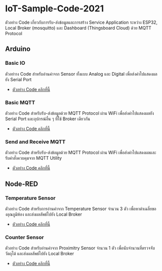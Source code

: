 # IoT-Sample-Code-2021

ตัวอย่าง Code เกี่ยวกับการรับ-ส่งข้อมูลและการสร้าง Service Application ระหว่าง ESP32, Local Broker (mosquitto) และ Dashboard (Thingsboard Cloud) ด้วย MQTT Protocol

## Arduino

### Basic IO

ตัวอย่าาง Code สำหรับอ่านค่าจาก Sensor ทั้งแบบ Analog และ Digital เพื่อส่งค่าไปแสดงผลยัง Serial Port

- [ตัวอย่าง Code คลิกที่นี้](arduino/ESP32_-_Basic_IO/ESP32_-_Basic_IO.ino)

### Basic MQTT

ตัวอย่าง Code สำหรับรับ-ส่งข้อมูลด้วย MQTT Protocol ผ่าน WiFi เพื่อส่งค่าไปแสดงผลยัง Serial Port และอุปกรณ์อื่น ๆ ที่ใช้ Broker เดียวกัน

- [ตัวอย่าง Code คลิกที่นี้](arduino/ESP32_-_Simple_MQTT/ESP32_-_Simple_MQTT.ino)

### Send and Receive MQTT

ตัวอย่าง Code สำหรับรับ-ส่งข้อมูลด้วย MQTT Protocol ผ่าน WiFi เพื่อส่งค่าไปแสดงผลและรับคำสั่งควบคุมจาก MQTT Utility

- [ตัวอย่าง Code คลิกที่นี้](arduino/ESP32_-_Send_and_Receive_MQTT/ESP32_-_Send_and_Receive_MQTT.ino)

## Node-RED

### Temperature Sensor

ตัวอย่าง Code สำหรับการอ่านค่าจาก Temperature Sensor จำนวน 3 ตัว เพื่อหาต่าเฉลี่ยของอุณภูมิห้อง และส่งผลลัพธ์ไปยัง Local Broker

- [ตัวอย่าง Code คลิกที่นี้](README.md)

### Counter Sensor

ตัวอย่าง Code สำหรับอ่านค่าจาก Proximitry Sensor จำนวน 1 ตัว เพื่อนับจำนวนที่ตรวจจับวัตถุได้ และส่งผลลัพธ์ไปยัง Local Broker

- [ตัวอย่าง Code คลิกที่นี้](README.md)
